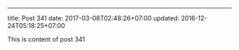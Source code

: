 ---
title: Post 341
date: 2017-03-08T02:48:26+07:00
updated: 2016-12-24T05:18:25+07:00

This is content of post 341
